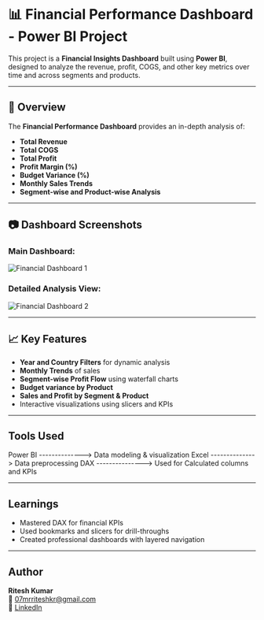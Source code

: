 # 📊 Financial Performance Dashboard - Power BI Project

This project is a **Financial Insights Dashboard** built using **Power BI**, designed to analyze the revenue, profit, COGS, and other key metrics over time and across segments and products.

---

## 📌 Overview

The **Financial Performance Dashboard** provides an in-depth analysis of:

- **Total Revenue**
- **Total COGS**
- **Total Profit**
- **Profit Margin (%)**
- **Budget Variance (%)**
- **Monthly Sales Trends**
- **Segment-wise and Product-wise Analysis**

---

## 📷 Dashboard Screenshots

### Main Dashboard:
![Financial Dashboard 1](./images/project1_1.png)

### Detailed Analysis View:
![Financial Dashboard 2](./images/project1_2.png)

---

## 📈 Key Features

- **Year and Country Filters** for dynamic analysis
- **Monthly Trends** of sales
- **Segment-wise Profit Flow** using waterfall charts
- **Budget variance by Product**
- **Sales and Profit by Segment & Product**
- Interactive visualizations using slicers and KPIs

---

##  Tools Used

Power BI --------------> Data modeling & visualization
Excel    --------------> Data preprocessing
DAX      ---------------> Used for Calculated columns and KPIs

---

##  Learnings

- Mastered DAX for financial KPIs
- Used bookmarks and slicers for drill-throughs
- Created professional dashboards with layered navigation

---

##  Author

**Ritesh Kumar**  
📧 07mrriteshkr@gmail.com  
🔗 [LinkedIn](https://www.linkedin.com/in/ritesh-kumar-56807b329)





